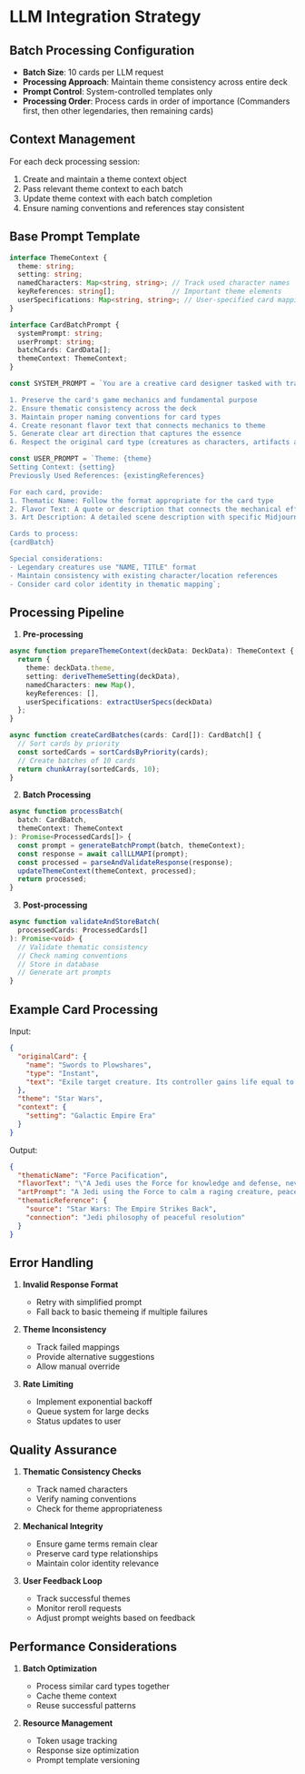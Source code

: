 # LLM Integration Strategy

## Batch Processing Configuration

- **Batch Size**: 10 cards per LLM request
- **Processing Approach**: Maintain theme consistency across entire deck
- **Prompt Control**: System-controlled templates only
- **Processing Order**: Process cards in order of importance (Commanders first, then other legendaries, then remaining cards)

## Context Management

For each deck processing session:
1. Create and maintain a theme context object
2. Pass relevant theme context to each batch
3. Update theme context with each batch completion
4. Ensure naming conventions and references stay consistent

## Base Prompt Template

```typescript
interface ThemeContext {
  theme: string;
  setting: string;
  namedCharacters: Map<string, string>; // Track used character names
  keyReferences: string[];              // Important theme elements
  userSpecifications: Map<string, string>; // User-specified card mappings
}

interface CardBatchPrompt {
  systemPrompt: string;
  userPrompt: string;
  batchCards: CardData[];
  themeContext: ThemeContext;
}

const SYSTEM_PROMPT = `You are a creative card designer tasked with transforming Magic: The Gathering cards into themed versions while maintaining their mechanical identity. Follow these rules:

1. Preserve the card's game mechanics and fundamental purpose
2. Ensure thematic consistency across the deck
3. Maintain proper naming conventions for card types
4. Create resonant flavor text that connects mechanics to theme
5. Generate clear art direction that captures the essence
6. Respect the original card type (creatures as characters, artifacts as objects, etc.)`;

const USER_PROMPT = `Theme: {theme}
Setting Context: {setting}
Previously Used References: {existingReferences}

For each card, provide:
1. Thematic Name: Follow the format appropriate for the card type
2. Flavor Text: A quote or description that connects the mechanical effect to the theme
3. Art Description: A detailed scene description with specific Midjourney prompt (--ar 3:5)

Cards to process:
{cardBatch}

Special considerations:
- Legendary creatures use "NAME, TITLE" format
- Maintain consistency with existing character/location references
- Consider card color identity in thematic mapping`;
```

## Processing Pipeline

1. **Pre-processing**
```typescript
async function prepareThemeContext(deckData: DeckData): ThemeContext {
  return {
    theme: deckData.theme,
    setting: deriveThemeSetting(deckData),
    namedCharacters: new Map(),
    keyReferences: [],
    userSpecifications: extractUserSpecs(deckData)
  };
}

async function createCardBatches(cards: Card[]): CardBatch[] {
  // Sort cards by priority
  const sortedCards = sortCardsByPriority(cards);
  // Create batches of 10 cards
  return chunkArray(sortedCards, 10);
}
```

2. **Batch Processing**
```typescript
async function processBatch(
  batch: CardBatch,
  themeContext: ThemeContext
): Promise<ProcessedCards[]> {
  const prompt = generateBatchPrompt(batch, themeContext);
  const response = await callLLMAPI(prompt);
  const processed = parseAndValidateResponse(response);
  updateThemeContext(themeContext, processed);
  return processed;
}
```

3. **Post-processing**
```typescript
async function validateAndStoreBatch(
  processedCards: ProcessedCards[]
): Promise<void> {
  // Validate thematic consistency
  // Check naming conventions
  // Store in database
  // Generate art prompts
}
```

## Example Card Processing

Input:
```json
{
  "originalCard": {
    "name": "Swords to Plowshares",
    "type": "Instant",
    "text": "Exile target creature. Its controller gains life equal to its power."
  },
  "theme": "Star Wars",
  "context": {
    "setting": "Galactic Empire Era"
  }
}
```

Output:
```json
{
  "thematicName": "Force Pacification",
  "flavorText": "\"A Jedi uses the Force for knowledge and defense, never for attack.\" —Luke Skywalker",
  "artPrompt": "A Jedi using the Force to calm a raging creature, peaceful blue energy surrounding them, Imperial architecture in background --ar 3:5 --v 6",
  "thematicReference": {
    "source": "Star Wars: The Empire Strikes Back",
    "connection": "Jedi philosophy of peaceful resolution"
  }
}
```

## Error Handling

1. **Invalid Response Format**
   - Retry with simplified prompt
   - Fall back to basic themeing if multiple failures

2. **Theme Inconsistency**
   - Track failed mappings
   - Provide alternative suggestions
   - Allow manual override

3. **Rate Limiting**
   - Implement exponential backoff
   - Queue system for large decks
   - Status updates to user

## Quality Assurance

1. **Thematic Consistency Checks**
   - Track named characters
   - Verify naming conventions
   - Check for theme appropriateness

2. **Mechanical Integrity**
   - Ensure game terms remain clear
   - Preserve card type relationships
   - Maintain color identity relevance

3. **User Feedback Loop**
   - Track successful themes
   - Monitor reroll requests
   - Adjust prompt weights based on feedback

## Performance Considerations

1. **Batch Optimization**
   - Process similar card types together
   - Cache theme context
   - Reuse successful patterns

2. **Resource Management**
   - Token usage tracking
   - Response size optimization
   - Prompt template versioning